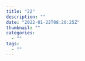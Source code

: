 ```yaml
---
title: "22"
description: ""
date: "2022-01-22T08:20:25Z"
thumbnail: ""
categories:
  - ""
tags:
  - ""
---
```

